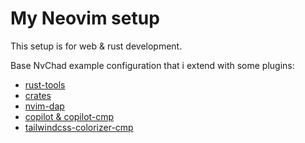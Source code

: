 # My Neovim setup

This setup is for web & rust development.

Base NvChad example configuration that i extend with some plugins:
- [rust-tools](https://github.com/simrat39/rust-tools.nvim)
- [crates](https://github.com/Saecki/crates.nvim)
- [nvim-dap](https://github.com/mfussenegger/nvim-dap)
- [copilot & copilot-cmp](https://github.com/zbirenbaum/copilot.lua)
- [tailwindcss-colorizer-cmp](https://github.com/roobert/tailwindcss-colorizer-cmp.nvim)

